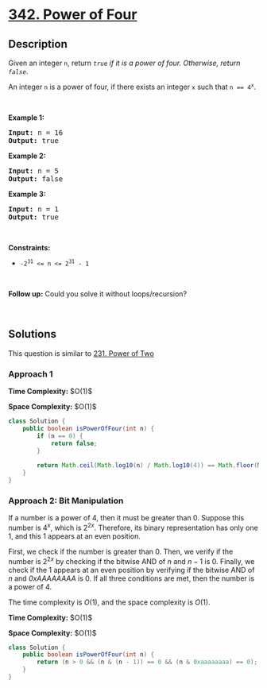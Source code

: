# [342. Power of Four](https://leetcode.com/problems/power-of-four)

## Description

<!-- description:start -->

<p>Given an integer <code>n</code>, return <em><code>true</code> if it is a power of four. Otherwise, return <code>false</code></em>.</p>

<p>An integer <code>n</code> is a power of four, if there exists an integer <code>x</code> such that <code>n == 4<sup>x</sup></code>.</p>
<p>&nbsp;</p>

<p><strong class="example">Example 1:</strong></p>
<pre>
<strong>Input:</strong> n = 16
<strong>Output:</strong> true
</pre>

<p><strong class="example">Example 2:</strong></p>
<pre>
<strong>Input:</strong> n = 5
<strong>Output:</strong> false
</pre>

<p><strong class="example">Example 3:</strong></p>
<pre>
<strong>Input:</strong> n = 1
<strong>Output:</strong> true
</pre>
<p>&nbsp;</p>

<p><strong>Constraints:</strong></p>
<ul>
    <li><code>-2<sup>31</sup> &lt;= n &lt;= 2<sup>31</sup> - 1</code></li>
</ul>
<p>&nbsp;</p>

<strong>Follow up:</strong> Could you solve it without loops/recursion?
<p>&nbsp;</p>

<!-- description:end -->

## Solutions

This question is similar to [231. Power of Two](https://leetcode.com/problems/power-of-two)

### **Approach 1**

<p><strong>Time Complexity:</strong> $O(1)$</p>
<p><strong>Space Complexity:</strong> $O(1)$</p>

```java
class Solution {
    public boolean isPowerOfFour(int n) {
        if (n == 0) {
            return false;
        }
        
        return Math.ceil(Math.log10(n) / Math.log10(4)) == Math.floor(Math.log10(n) / Math.log10(4));
    }
}
```

### **Approach 2: Bit Manipulation**

If a number is a power of $4$, then it must be greater than $0$. Suppose this number is $4^x$, which is $2^{2x}$. Therefore, its binary representation has only one $1$, and this $1$ appears at an even position.

First, we check if the number is greater than $0$. Then, we verify if the number is $2^{2x}$ by checking if the bitwise AND of $n$ and $n-1$ is $0$. Finally, we check if the $1$ appears at an even position by verifying if the bitwise AND of $n$ and $\textit{0xAAAAAAAA}$ is $0$. If all three conditions are met, then the number is a power of $4$.

The time complexity is $O(1)$, and the space complexity is $O(1)$.

<p><strong>Time Complexity:</strong> $O(1)$</p>
<p><strong>Space Complexity:</strong> $O(1)$</p>

```java
class Solution {
    public boolean isPowerOfFour(int n) {
        return (n > 0 && (n & (n - 1)) == 0 && (n & 0xaaaaaaaa) == 0);
    }
}
```